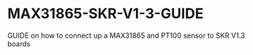 # MAX31865-SKR-V1-3-GUIDE
GUIDE on how to connect up a MAX31865 and PT100 sensor to SKR V1.3 boards
